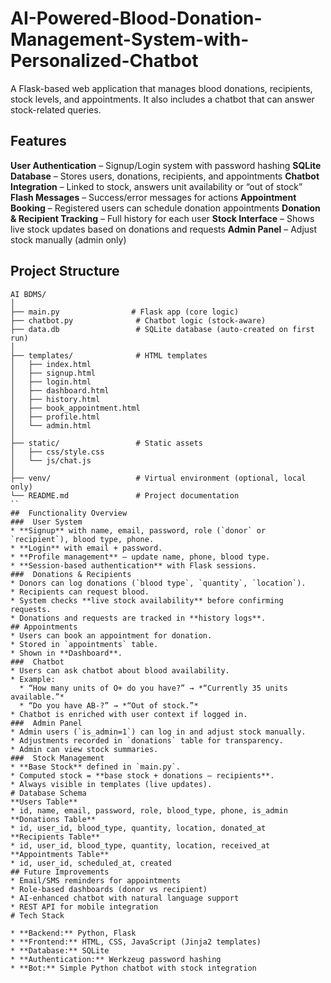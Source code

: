 # AI-Powered-Blood-Donation-Management-System-with-Personalized-Chatbot
A Flask-based web application that manages blood donations, recipients, stock levels, and appointments. It also includes a chatbot that can answer stock-related queries.
##  Features

**User Authentication** – Signup/Login system with password hashing
**SQLite Database** – Stores users, donations, recipients, and appointments
**Chatbot Integration** – Linked to stock, answers unit availability or “out of stock”
**Flash Messages** – Success/error messages for actions
**Appointment Booking** – Registered users can schedule donation appointments
**Donation & Recipient Tracking** – Full history for each user
**Stock Interface** – Shows live stock updates based on donations and requests
**Admin Panel** – Adjust stock manually (admin only)

##  Project Structure

```
AI BDMS/
│
├── main.py                # Flask app (core logic)
├── chatbot.py              # Chatbot logic (stock-aware)
├── data.db                 # SQLite database (auto-created on first run)
│
├── templates/              # HTML templates
│   ├── index.html
│   ├── signup.html
│   ├── login.html
│   ├── dashboard.html
│   ├── history.html
│   ├── book_appointment.html
│   ├── profile.html
│   └── admin.html
│
├── static/                 # Static assets
│   ├── css/style.css
│   └── js/chat.js
│
├── venv/                   # Virtual environment (optional, local only)
└── README.md               # Project documentation
``
##  Functionality Overview
###  User System
* **Signup** with name, email, password, role (`donor` or `recipient`), blood type, phone.
* **Login** with email + password.
* **Profile management** – update name, phone, blood type.
* **Session-based authentication** with Flask sessions.
###  Donations & Recipients
* Donors can log donations (`blood type`, `quantity`, `location`).
* Recipients can request blood.
* System checks **live stock availability** before confirming requests.
* Donations and requests are tracked in **history logs**.
## Appointments
* Users can book an appointment for donation.
* Stored in `appointments` table.
* Shown in **Dashboard**.
###  Chatbot
* Users can ask chatbot about blood availability.
* Example:
  * “How many units of O+ do you have?” → *“Currently 35 units available.”*
  * “Do you have AB-?” → *“Out of stock.”*
* Chatbot is enriched with user context if logged in.
###  Admin Panel
* Admin users (`is_admin=1`) can log in and adjust stock manually.
* Adjustments recorded in `donations` table for transparency.
* Admin can view stock summaries.
###  Stock Management
* **Base Stock** defined in `main.py`.
* Computed stock = **base stock + donations – recipients**.
* Always visible in templates (live updates).
# Database Schema
**Users Table**
* id, name, email, password, role, blood_type, phone, is_admin
**Donations Table**
* id, user_id, blood_type, quantity, location, donated_at
**Recipients Table**
* id, user_id, blood_type, quantity, location, received_at
**Appointments Table**
* id, user_id, scheduled_at, created
## Future Improvements
* Email/SMS reminders for appointments
* Role-based dashboards (donor vs recipient)
* AI-enhanced chatbot with natural language support
* REST API for mobile integration
# Tech Stack

* **Backend:** Python, Flask
* **Frontend:** HTML, CSS, JavaScript (Jinja2 templates)
* **Database:** SQLite
* **Authentication:** Werkzeug password hashing
* **Bot:** Simple Python chatbot with stock integration

